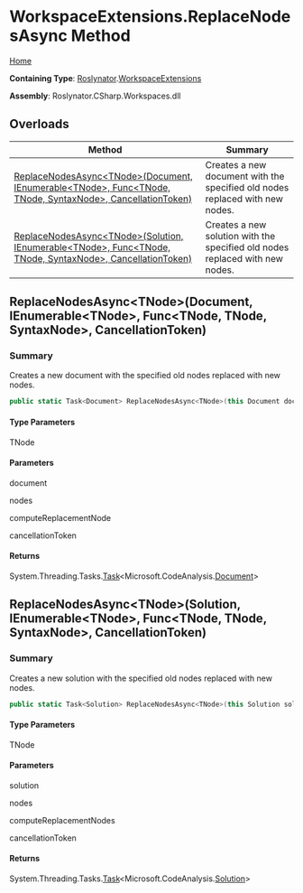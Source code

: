 # WorkspaceExtensions\.ReplaceNodesAsync Method

[Home](../../../README.md)

**Containing Type**: [Roslynator](../../README.md)\.[WorkspaceExtensions](../README.md)

**Assembly**: Roslynator\.CSharp\.Workspaces\.dll

## Overloads

| Method | Summary |
| ------ | ------- |
| [ReplaceNodesAsync\<TNode>(Document, IEnumerable\<TNode>, Func\<TNode, TNode, SyntaxNode>, CancellationToken)](#Roslynator_WorkspaceExtensions_ReplaceNodesAsync__1_Microsoft_CodeAnalysis_Document_System_Collections_Generic_IEnumerable___0__System_Func___0___0_Microsoft_CodeAnalysis_SyntaxNode__System_Threading_CancellationToken_) | Creates a new document with the specified old nodes replaced with new nodes\. |
| [ReplaceNodesAsync\<TNode>(Solution, IEnumerable\<TNode>, Func\<TNode, TNode, SyntaxNode>, CancellationToken)](#Roslynator_WorkspaceExtensions_ReplaceNodesAsync__1_Microsoft_CodeAnalysis_Solution_System_Collections_Generic_IEnumerable___0__System_Func___0___0_Microsoft_CodeAnalysis_SyntaxNode__System_Threading_CancellationToken_) | Creates a new solution with the specified old nodes replaced with new nodes\. |

## ReplaceNodesAsync\<TNode>\(Document, IEnumerable\<TNode>, Func\<TNode, TNode, SyntaxNode>, CancellationToken\)<a name="Roslynator_WorkspaceExtensions_ReplaceNodesAsync__1_Microsoft_CodeAnalysis_Document_System_Collections_Generic_IEnumerable___0__System_Func___0___0_Microsoft_CodeAnalysis_SyntaxNode__System_Threading_CancellationToken_"></a>

### Summary

Creates a new document with the specified old nodes replaced with new nodes\.

```csharp
public static Task<Document> ReplaceNodesAsync<TNode>(this Document document, IEnumerable<TNode> nodes, Func<TNode, TNode, SyntaxNode> computeReplacementNode, CancellationToken cancellationToken = default(CancellationToken)) where TNode : Microsoft.CodeAnalysis.SyntaxNode
```

#### Type Parameters

TNode



#### Parameters

document



nodes



computeReplacementNode



cancellationToken



#### Returns

System\.Threading\.Tasks\.[Task](https://docs.microsoft.com/en-us/dotnet/api/system.threading.tasks.task-1)\<Microsoft\.CodeAnalysis\.[Document](https://docs.microsoft.com/en-us/dotnet/api/microsoft.codeanalysis.document)>

## ReplaceNodesAsync\<TNode>\(Solution, IEnumerable\<TNode>, Func\<TNode, TNode, SyntaxNode>, CancellationToken\)<a name="Roslynator_WorkspaceExtensions_ReplaceNodesAsync__1_Microsoft_CodeAnalysis_Solution_System_Collections_Generic_IEnumerable___0__System_Func___0___0_Microsoft_CodeAnalysis_SyntaxNode__System_Threading_CancellationToken_"></a>

### Summary

Creates a new solution with the specified old nodes replaced with new nodes\.

```csharp
public static Task<Solution> ReplaceNodesAsync<TNode>(this Solution solution, IEnumerable<TNode> nodes, Func<TNode, TNode, SyntaxNode> computeReplacementNodes, CancellationToken cancellationToken = default(CancellationToken)) where TNode : Microsoft.CodeAnalysis.SyntaxNode
```

#### Type Parameters

TNode



#### Parameters

solution



nodes



computeReplacementNodes



cancellationToken



#### Returns

System\.Threading\.Tasks\.[Task](https://docs.microsoft.com/en-us/dotnet/api/system.threading.tasks.task-1)\<Microsoft\.CodeAnalysis\.[Solution](https://docs.microsoft.com/en-us/dotnet/api/microsoft.codeanalysis.solution)>

